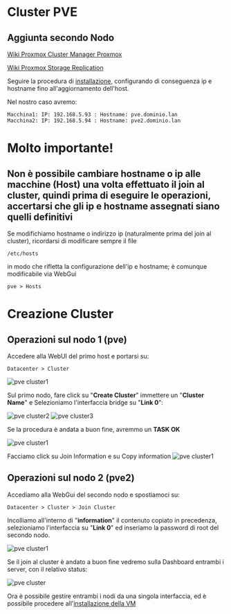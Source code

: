 # Cluster PVE

## Aggiunta secondo Nodo

[Wiki Proxmox Cluster Manager Proxmox](https://pve.proxmox.com/wiki/Cluster_Manager)

[Wiki Proxmox Storage Replication](https://pve.proxmox.com/wiki/Storage_Replication)


Seguire la procedura di [installazione](pve-install.md), configurando di conseguenza ip e hostname fino all'aggiornamento dell'host.

Nel nostro caso avremo:

```
Macchina1: IP: 192.168.5.93 : Hostname: pve.dominio.lan
Macchina2: IP: 192.168.5.94 : Hostname: pve2.dominio.lan
```



# Molto importante!
## Non è possibile cambiare hostname o ip alle macchine (Host) una volta effettuato il join al cluster, quindi prima di eseguire le operazioni, accertarsi che gli ip e hostname assegnati siano quelli definitivi

Se modifichiamo hostname o indirizzo ip (naturalmente prima del join al cluster), ricordarsi di modificare sempre il file

```/etc/hosts```

in modo che rifletta la configurazione dell'ip e hostname; è comunque modificabile via WebGui

```pve > Hosts```

# Creazione Cluster

## Operazioni sul nodo 1 (pve)

Accedere alla WebUI del primo host e portarsi su:

```Datacenter > Cluster```

![pve cluster1](img/pve-cluster-1.png)

Sul primo nodo, fare click su "**Create Cluster**" immettere un "**Cluster Name**" e Selezioniamo l'interfaccia bridge su "**Link 0**":

![pve cluster2](img/pve-cluster-2.png)
![pve cluster3](img/pve-cluster-3.png)

Se la procedura è andata a buon fine, avremmo un **TASK OK**

![pve cluster1](img/pve-cluster-4.png)

Facciamo click su Join Information e su Copy information
![pve cluster1](img/pve-cluster-5.png)

## Operazioni sul nodo 2 (pve2)

Accediamo alla WebGui del secondo nodo e spostiamoci su:

```Datacenter > Cluster > Join Cluster```

Incolliamo all'interno di "**information**" il contenuto copiato in precedenza, selezioniamo l'interfaccia su "**Link 0**" ed inseriamo la password di root del secondo nodo.

![pve cluster1](img/pve-cluster-6.png)

Se il join al cluster è andato a buon fine vedremo sulla Dashboard entrambi i server, con il relativo status:

![pve cluster](img/pve-cluster-status-ok.png)

Ora è possibile gestire entrambi i nodi da una singola interfaccia, ed è possibile procedere all'[installazione della VM](vm-install.md)
